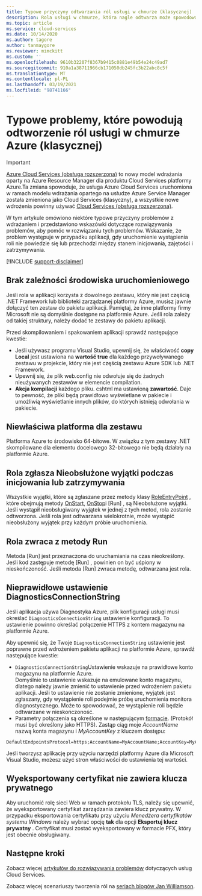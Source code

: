 ```yaml
---
title: Typowe przyczyny odtwarzania ról usługi w chmurze (klasycznej) | Microsoft Docs
description: Rola usługi w chmurze, która nagle odtwarza może spowodować znaczny Przestój. Poniżej przedstawiono niektóre typowe problemy, które powodują odtworzenie ról, co może pomóc w zmniejszeniu przestojów.
ms.topic: article
ms.service: cloud-services
ms.date: 10/14/2020
ms.author: tagore
author: tanmaygore
ms.reviewer: mimckitt
ms.custom: ''
ms.openlocfilehash: 9610b32207f8367b9415c0881e49b54e24c49ad7
ms.sourcegitcommit: 910a1a38711966cb171050db245fc3b22abc8c5f
ms.translationtype: MT
ms.contentlocale: pl-PL
ms.lasthandoff: 03/19/2021
ms.locfileid: "98741166"
---
```

# <a name="common-issues-that-cause-azure-cloud-service-classic-roles-to-recycle"></a>Typowe problemy, które powodują odtworzenie ról usługi w chmurze Azure (klasycznej)

> [!IMPORTANT]
> [Azure Cloud Services (obsługa rozszerzona)](../cloud-services-extended-support/overview.md) to nowy model wdrażania oparty na Azure Resource Manager dla produktu Cloud Services platformy Azure.Ta zmiana spowoduje, że usługa Azure Cloud Services uruchomiona w ramach modelu wdrażania opartego na usłudze Azure Service Manager została zmieniona jako Cloud Services (klasyczny), a wszystkie nowe wdrożenia powinny używać [Cloud Services (obsługa rozszerzona)](../cloud-services-extended-support/overview.md).

W tym artykule omówiono niektóre typowe przyczyny problemów z wdrażaniem i przedstawiono wskazówki dotyczące rozwiązywania problemów, aby pomóc w rozwiązaniu tych problemów. Wskazanie, że problem występuje w przypadku aplikacji, gdy uruchomienie wystąpienia roli nie powiedzie się lub przechodzi między stanem inicjowania, zajętości i zatrzymywania.

[!INCLUDE [support-disclaimer](../../includes/support-disclaimer.md)]

## <a name="missing-runtime-dependencies"></a>Brak zależności środowiska uruchomieniowego
Jeśli rola w aplikacji korzysta z dowolnego zestawu, który nie jest częścią .NET Framework lub biblioteki zarządzanej platformy Azure, musisz jawnie dołączyć ten zestaw do pakietu aplikacji. Pamiętaj, że inne platformy firmy Microsoft nie są domyślnie dostępne na platformie Azure. Jeśli rola zależy od takiej struktury, należy dodać te zestawy do pakietu aplikacji.

Przed skompilowaniem i spakowaniem aplikacji sprawdź następujące kwestie:

* Jeśli używasz programu Visual Studio, upewnij się, że właściwość **copy Local** jest ustawiona na **wartość true** dla każdego przywoływanego zestawu w projekcie, który nie jest częścią zestawu Azure SDK lub .NET Framework.
* Upewnij się, że plik web.config nie odwołuje się do żadnych nieużywanych zestawów w elemencie compilation.
* **Akcja kompilacji** każdego pliku. cshtml ma ustawioną **zawartość**. Daje to pewność, że pliki będą prawidłowo wyświetlane w pakiecie i umożliwią wyświetlanie innych plików, do których istnieją odwołania w pakiecie.

## <a name="assembly-targets-wrong-platform"></a>Niewłaściwa platforma dla zestawu
Platforma Azure to środowisko 64-bitowe. W związku z tym zestawy .NET skompilowane dla elementu docelowego 32-bitowego nie będą działały na platformie Azure.

## <a name="role-throws-unhandled-exceptions-while-initializing-or-stopping"></a>Rola zgłasza Nieobsłużone wyjątki podczas inicjowania lub zatrzymywania
Wszystkie wyjątki, które są zgłaszane przez metody klasy [RoleEntryPoint] , które obejmują metody [OnStart], [OnStop]i [Run] , są Nieobsłużone wyjątki. Jeśli wystąpił nieobsługiwany wyjątek w jednej z tych metod, rola zostanie odtworzona. Jeśli rola jest odtwarzana wielokrotnie, może wystąpić nieobsłużony wyjątek przy każdym próbie uruchomienia.

## <a name="role-returns-from-run-method"></a>Rola zwraca z metody Run
Metoda [Run] jest przeznaczona do uruchamiania na czas nieokreślony. Jeśli kod zastępuje metodę [Run] , powinien on być uśpiony w nieskończoność. Jeśli metoda [Run] zwraca metodę, odtwarzana jest rola.

## <a name="incorrect-diagnosticsconnectionstring-setting"></a>Nieprawidłowe ustawienie DiagnosticsConnectionString
Jeśli aplikacja używa Diagnostyka Azure, plik konfiguracji usługi musi określać `DiagnosticsConnectionString` ustawienie konfiguracji. To ustawienie powinno określać połączenie HTTPS z kontem magazynu na platformie Azure.

Aby upewnić się, że Twoje `DiagnosticsConnectionString` ustawienie jest poprawne przed wdrożeniem pakietu aplikacji na platformie Azure, sprawdź następujące kwestie:  

* `DiagnosticsConnectionString`Ustawienie wskazuje na prawidłowe konto magazynu na platformie Azure.  
  Domyślnie to ustawienie wskazuje na emulowane konto magazynu, dlatego należy jawnie zmienić to ustawienie przed wdrożeniem pakietu aplikacji. Jeśli to ustawienie nie zostanie zmienione, wyjątek jest zgłaszany, gdy wystąpienie roli podejmie próbę uruchomienia monitora diagnostycznego. Może to spowodować, że wystąpienie roli będzie odtwarzane w nieskończoność.
* Parametry połączenia są określone w następującym [formacie](../storage/common/storage-configure-connection-string.md). (Protokół musi być określony jako HTTPS). Zastąp ciąg moje *AccountName* nazwą konta magazynu i *MyAccountKey* z kluczem dostępu:    

```console
DefaultEndpointsProtocol=https;AccountName=MyAccountName;AccountKey=MyAccountKey
```

  Jeśli tworzysz aplikację przy użyciu narzędzi platformy Azure dla Microsoft Visual Studio, możesz użyć stron właściwości do ustawienia tej wartości.

## <a name="exported-certificate-does-not-include-private-key"></a>Wyeksportowany certyfikat nie zawiera klucza prywatnego
Aby uruchomić rolę sieci Web w ramach protokołu TLS, należy się upewnić, że wyeksportowany certyfikat zarządzania zawiera klucz prywatny. W przypadku eksportowania certyfikatu przy użyciu *Menedżera certyfikatów systemu Windows* należy wybrać opcję **tak** dla opcji **Eksportuj klucz prywatny** . Certyfikat musi zostać wyeksportowany w formacie PFX, który jest obecnie obsługiwany.

## <a name="next-steps"></a>Następne kroki
Zobacz więcej [artykułów do rozwiązywania problemów](../index.yml?product=cloud-services&tag=top-support-issue) dotyczących usług Cloud Services.

Zobacz więcej scenariuszy tworzenia ról na [seriach blogów Jan Williamson](/archive/blogs/kwill/windows-azure-paas-compute-diagnostics-data).

[RoleEntryPoint]: /previous-versions/azure/reference/ee758619(v=azure.100)
[OnStart]: /previous-versions/azure/reference/ee772851(v=azure.100)
[OnStop]: /previous-versions/azure/reference/ee772844(v=azure.100)
[Uruchom]: /previous-versions/azure/reference/ee772746(v=azure.100)